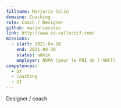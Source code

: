 ```yaml
---
fullname: Marjorie Colin
domaine: Coaching
role: Coach / Designer
github: marjoriecolin
link: http://www.co-collectif.com/
missions:
  - start: 2021-04-16
    end: 2021-09-30
    status: admin
    employer: NUMA (pour le PNI de l'ANCT)
competences:
  - UX
  - Coaching
  - UI
---
```

Designer / coach